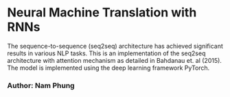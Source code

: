 # Neural Machine Translation with RNNs

The sequence-to-sequence (seq2seq) architecture has achieved significant results in various NLP tasks. This is an implementation of the seq2seq architecture with attention mechanism as detailed in Bahdanau et. al (2015). The model is implemented using the deep learning framework PyTorch. 

### Author: Nam Phung